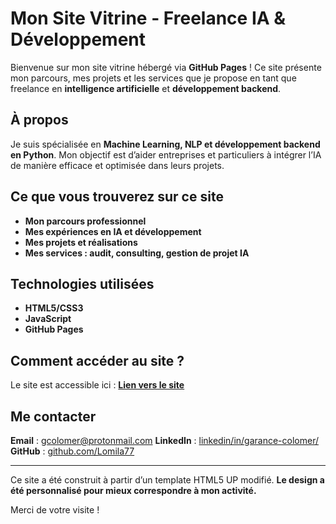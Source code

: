 # Mon Site Vitrine - Freelance IA & Développement

Bienvenue sur mon site vitrine hébergé via **GitHub Pages** ! Ce site présente mon parcours, mes projets et les services que je propose en tant que freelance en **intelligence artificielle** et **développement backend**.

## À propos
Je suis spécialisée en **Machine Learning, NLP et développement backend en Python**. Mon objectif est d’aider entreprises et particuliers à intégrer l’IA de manière efficace et optimisée dans leurs projets.

## Ce que vous trouverez sur ce site
- **Mon parcours professionnel** 
- **Mes expériences en IA et développement**
- **Mes projets et réalisations**
- **Mes services : audit, consulting, gestion de projet IA** 

## Technologies utilisées
- **HTML5/CSS3** 
- **JavaScript**
- **GitHub Pages** 

## Comment accéder au site ?
Le site est accessible ici : **[Lien vers le site](https://lomila77.github.io/)**

## Me contacter
 **Email** : [gcolomer@protonmail.com](mailto:gcolomer@protonmail.com)
 **LinkedIn** : [linkedin/in/garance-colomer/](https://www.linkedin.com/in/garance-colomer-a28902224/)
 **GitHub** : [github.com/Lomila77](https://github.com/Lomila77)

---
 Ce site a été construit à partir d’un template HTML5 UP modifié. **Le design a été personnalisé pour mieux correspondre à mon activité.**

Merci de votre visite !